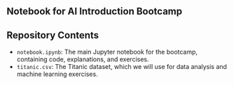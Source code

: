 ## Notebook for AI Introduction Bootcamp

## Repository Contents

- `notebook.ipynb`: The main Jupyter notebook for the bootcamp, containing code, explanations, and exercises.
- `titanic.csv`: The Titanic dataset, which we will use for data analysis and machine learning exercises.
